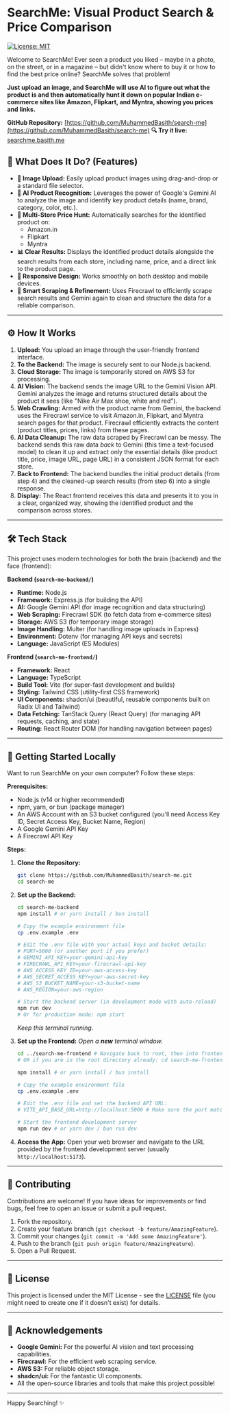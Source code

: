 # SearchMe: Visual Product Search & Price Comparison 

[![License: MIT](https://img.shields.io/badge/License-MIT-yellow.svg)](https://opensource.org/licenses/MIT)

Welcome to SearchMe! Ever seen a product you liked – maybe in a photo, on the street, or in a magazine – but didn't know where to buy it or how to find the best price online? SearchMe solves that problem!

**Just upload an image, and SearchMe will use AI to figure out what the product is and then automatically hunt it down on popular Indian e-commerce sites like Amazon, Flipkart, and Myntra, showing you prices and links.**

**GitHub Repository:** [https://github.com/MuhammedBasith/search-me](https://github.com/MuhammedBasith/search-me) 
**🔍 Try it live:** [searchme.basith.me](https://searchme.basith.me)  

## 🤔 What Does It Do? (Features)

*   **📸 Image Upload:** Easily upload product images using drag-and-drop or a standard file selector.
*   **🧠 AI Product Recognition:** Leverages the power of Google's Gemini AI to analyze the image and identify key product details (name, brand, category, color, etc.).
*   **🛒 Multi-Store Price Hunt:** Automatically searches for the identified product on:
    *   Amazon.in
    *   Flipkart
    *   Myntra
*   **📊 Clear Results:** Displays the identified product details alongside the search results from each store, including name, price, and a direct link to the product page.
*   **📱 Responsive Design:** Works smoothly on both desktop and mobile devices.
*   **🤖 Smart Scraping & Refinement:** Uses Firecrawl to efficiently scrape search results and Gemini again to clean and structure the data for a reliable comparison.

---

## ⚙️ How It Works

1.  **Upload:** You upload an image through the user-friendly frontend interface.
2.  **To the Backend:** The image is securely sent to our Node.js backend.
3.  **Cloud Storage:** The image is temporarily stored on AWS S3 for processing.
4.  **AI Vision:** The backend sends the image URL to the Gemini Vision API. Gemini analyzes the image and returns structured details about the product it sees (like "Nike Air Max shoe, white and red").
5.  **Web Crawling:** Armed with the product name from Gemini, the backend uses the Firecrawl service to visit Amazon.in, Flipkart, and Myntra search pages for that product. Firecrawl efficiently extracts the content (product titles, prices, links) from these pages.
6.  **AI Data Cleanup:** The raw data scraped by Firecrawl can be messy. The backend sends this raw data *back* to Gemini (this time a text-focused model) to clean it up and extract only the essential details (like product title, price, image URL, page URL) in a consistent JSON format for each store.
7.  **Back to Frontend:** The backend bundles the initial product details (from step 4) and the cleaned-up search results (from step 6) into a single response.
8.  **Display:** The React frontend receives this data and presents it to you in a clear, organized way, showing the identified product and the comparison across stores.

---

## 🛠️ Tech Stack

This project uses modern technologies for both the brain (backend) and the face (frontend):

**Backend (`search-me-backend/`)**

*   **Runtime:** Node.js
*   **Framework:** Express.js (for building the API)
*   **AI:** Google Gemini API (for image recognition and data structuring)
*   **Web Scraping:** Firecrawl SDK (to fetch data from e-commerce sites)
*   **Storage:** AWS S3 (for temporary image storage)
*   **Image Handling:** Multer (for handling image uploads in Express)
*   **Environment:** Dotenv (for managing API keys and secrets)
*   **Language:** JavaScript (ES Modules)

**Frontend (`search-me-frontend/`)**

*   **Framework:** React
*   **Language:** TypeScript
*   **Build Tool:** Vite (for super-fast development and builds)
*   **Styling:** Tailwind CSS (utility-first CSS framework)
*   **UI Components:** shadcn/ui (beautiful, reusable components built on Radix UI and Tailwind)
*   **Data Fetching:** TanStack Query (React Query) (for managing API requests, caching, and state)
*   **Routing:** React Router DOM (for handling navigation between pages)

---

## 🚀 Getting Started Locally

Want to run SearchMe on your own computer? Follow these steps:

**Prerequisites:**

*   Node.js (v14 or higher recommended)
*   npm, yarn, or bun (package manager)
*   An AWS Account with an S3 bucket configured (you'll need Access Key ID, Secret Access Key, Bucket Name, Region)
*   A Google Gemini API Key
*   A Firecrawl API Key

**Steps:**

1.  **Clone the Repository:**
    ```bash
    git clone https://github.com/MuhammedBasith/search-me.git
    cd search-me
    ```

2.  **Set up the Backend:**
    ```bash
    cd search-me-backend
    npm install # or yarn install / bun install

    # Copy the example environment file
    cp .env.example .env

    # Edit the .env file with your actual keys and bucket details:
    # PORT=5000 (or another port if you prefer)
    # GEMINI_API_KEY=your-gemini-api-key
    # FIRECRAWL_API_KEY=your-firecrawl-api-key
    # AWS_ACCESS_KEY_ID=your-aws-access-key
    # AWS_SECRET_ACCESS_KEY=your-aws-secret-key
    # AWS_S3_BUCKET_NAME=your-s3-bucket-name
    # AWS_REGION=your-aws-region

    # Start the backend server (in development mode with auto-reload)
    npm run dev
    # Or for production mode: npm start
    ```
    *Keep this terminal running.*

3.  **Set up the Frontend:**
    *Open a **new** terminal window.*
    ```bash
    cd ../search-me-frontend # Navigate back to root, then into frontend
    # OR if you are in the root directory already: cd search-me-frontend

    npm install # or yarn install / bun install

    # Copy the example environment file
    cp .env.example .env

    # Edit the .env file and set the backend API URL:
    # VITE_API_BASE_URL=http://localhost:5000 # Make sure the port matches your backend

    # Start the frontend development server
    npm run dev # or yarn dev / bun run dev
    ```

4.  **Access the App:**
    Open your web browser and navigate to the URL provided by the frontend development server (usually `http://localhost:5173`).

---

## 🤝 Contributing

Contributions are welcome! If you have ideas for improvements or find bugs, feel free to open an issue or submit a pull request.

1.  Fork the repository.
2.  Create your feature branch (`git checkout -b feature/AmazingFeature`).
3.  Commit your changes (`git commit -m 'Add some AmazingFeature'`).
4.  Push to the branch (`git push origin feature/AmazingFeature`).
5.  Open a Pull Request.

---

## 📜 License

This project is licensed under the MIT License - see the [LICENSE](LICENSE) file (you might need to create one if it doesn't exist) for details.

---

## 🙏 Acknowledgements

*   **Google Gemini:** For the powerful AI vision and text processing capabilities.
*   **Firecrawl:** For the efficient web scraping service.
*   **AWS S3:** For reliable object storage.
*   **shadcn/ui:** For the fantastic UI components.
*   All the open-source libraries and tools that make this project possible!

---

Happy Searching! ✨



